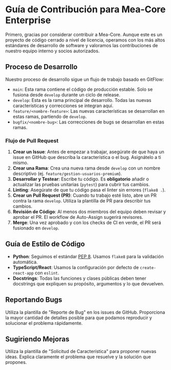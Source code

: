 # Guía de Contribución para Mea-Core Enterprise

Primero, gracias por considerar contribuir a Mea-Core. Aunque este es un proyecto de código cerrado a nivel de licencia, operamos con los más altos estándares de desarrollo de software y valoramos las contribuciones de nuestro equipo interno y socios autorizados.

## Proceso de Desarrollo

Nuestro proceso de desarrollo sigue un flujo de trabajo basado en GitFlow:

-   `main`: Esta rama contiene el código de producción estable. Solo se fusiona desde `develop` durante un ciclo de release.
-   `develop`: Esta es la rama principal de desarrollo. Todas las nuevas características y correcciones se integran aquí.
-   `feature/<nombre-feature>`: Las nuevas características se desarrollan en estas ramas, partiendo de `develop`.
-   `bugfix/<nombre-bug>`: Las correcciones de bugs se desarrollan en estas ramas.

### Flujo de Pull Request

1.  **Crear un Issue**: Antes de empezar a trabajar, asegúrate de que haya un issue en GitHub que describa la característica o el bug. Asignátelo a ti mismo.
2.  **Crear una Rama**: Crea una nueva rama desde `develop` con un nombre descriptivo (ej. `feature/gestion-usuarios-premium`).
3.  **Desarrollar y Testear**: Escribe tu código. Es **obligatorio** añadir o actualizar las pruebas unitarias (`pytest`) para cubrir tus cambios.
4.  **Linting**: Asegúrate de que tu código pasa el linter sin errores (`flake8 .`).
5.  **Crear un Pull Request (PR)**: Cuando tu trabajo esté listo, abre un PR contra la rama `develop`. Utiliza la plantilla de PR para describir tus cambios.
6.  **Revisión de Código**: Al menos dos miembros del equipo deben revisar y aprobar el PR. El workflow de Auto-Assign sugerirá revisores.
7.  **Merge**: Una vez aprobado y con los checks de CI en verde, el PR será fusionado en `develop`.

## Guía de Estilo de Código

-   **Python**: Seguimos el estándar [PEP 8](https://www.python.org/dev/peps/pep-0008/). Usamos `flake8` para la validación automática.
-   **TypeScript/React**: Usamos la configuración por defecto de `create-react-app` con `eslint`.
-   **Docstrings**: Todas las funciones y clases públicas deben tener docstrings que expliquen su propósito, argumentos y lo que devuelven.

## Reportando Bugs

Utiliza la plantilla de "Reporte de Bug" en los issues de GitHub. Proporciona la mayor cantidad de detalles posible para que podamos reproducir y solucionar el problema rápidamente.

## Sugiriendo Mejoras

Utiliza la plantilla de "Solicitud de Característica" para proponer nuevas ideas. Explica claramente el problema que resuelve y la solución que propones.